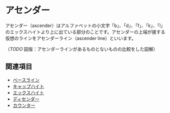 # アセンダー

アセンダー（ascender）はアルファベットの小文字「b」、「d」、「f」、「k」、「l」のエックスハイトより上に出ている部分のことです。アセンダーの上端が接する仮想のラインをアセンダーライン（ascender line）といいます。

（*TODO* 図版：アセンダーラインがあるものとないものの比較をした図解）

## 関連項目

- [ベースライン](./baseline.md)
- [キャップハイト](./cap-height.md)
- [エックスハイト](./x-height.md)
- [ディセンダー](./descender.md)
- [カウンター](./counter.md)
